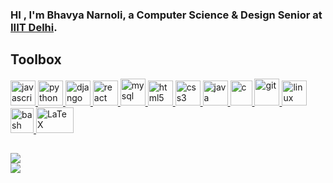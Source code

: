 
### HI , I'm Bhavya Narnoli, a Computer Science & Design Senior at [IIIT Delhi](https://github.com/IIIT-Delhi).
## Toolbox

<p align="left">
    <a href="https://developer.mozilla.org/en-US/docs/Web/JavaScript" target="_blank" rel="noreferrer"> <img src="https://cdn.worldvectorlogo.com/logos/logo-javascript.svg" alt="javascript" width="40" height="40"/> </a>
    <a href="https://www.python.org" target="_blank" rel="noreferrer">
        <img src="https://upload.wikimedia.org/wikipedia/commons/thumb/c/c3/Python-logo-notext.svg/2048px-Python-logo-notext.svg.png" alt="python" width="40" height="40"/> </a>
    <a href="https://www.djangoproject.com/" target="_blank" rel="noreferrer">
        <img src="https://seeklogo.com/images/D/django-logo-4C5ECF7036-seeklogo.com.png" alt="django" width="40" height="40"/> </a>
    <a href="https://reactjs.org/" target="_blank" rel="noreferrer">
        <img src="https://cdn.freebiesupply.com/logos/large/2x/react-1-logo-svg-vector.svg" alt="react" width="40" height="40" style="border radius: 100px"/> </a>
    <a href="https://www.mysql.com/" target="_blank" rel="noreferrer">
        <img src="https://www.paulligocki.com/wp-content/uploads/2022/03/MySQLLogo.png" alt="mysql" width="40" height="43"/> </a>
    <a href="https://www.w3.org/html/" target="_blank" rel="noreferrer">
        <img src="https://cdn.worldvectorlogo.com/logos/html-1.svg" alt="html5" width="40" height="40"/> </a>
    <a href="https://www.w3schools.com/css/" target="_blank" rel="noreferrer">
        <img src="https://cdn.worldvectorlogo.com/logos/css-3.svg" alt="css3" width="40" height="40"/> </a>
    <a href="https://www.java.com" target="_blank" rel="noreferrer">
        <img src="https://cdn-icons-png.flaticon.com/512/5968/5968282.png" alt="java" width="40" height="40"/> </a>
    <a href="https://www.cprogramming.com/" target="_blank" rel="noreferrer">
        <img src="https://upload.wikimedia.org/wikipedia/commons/thumb/1/18/C_Programming_Language.svg/926px-C_Programming_Language.svg.png" alt="c" width="35" height="40"/> </a>
    <a href="https://git-scm.com/" target="_blank" rel="noreferrer">
        <img src="https://www.vectorlogo.zone/logos/git-scm/git-scm-icon.svg" alt="git" width="40" height="43"/> </a>
    <a href="https://www.linux.org/" target="_blank" rel="noreferrer">
        <img src="https://upload.wikimedia.org/wikipedia/commons/thumb/f/f1/Icons8_flat_linux.svg/1200px-Icons8_flat_linux.svg.png" alt="linux" width="40" height="40"/> </a>
    <a href="https://www.gnu.org/software/bash/" target="_blank" rel="noreferrer">
       <img src="https://bashlogo.com/img/symbol/png/full_colored_light.png" alt="bash" width="37" height="40"/> </a>    
<a href="https://www.latex-project.org/" target="_blank" rel="noreferrer">
        <img src="https://upload.wikimedia.org/wikipedia/commons/4/45/LaTeX_project_logo_bird.svg" alt="LaTeX" width="60" height="41"/> </a>
</p>

## 
![](https://github-readme-stats.vercel.app/api?username=bhavyanarnoli&theme=tokyonight&show_icons=true&hide_border=false&include_all_commits=false&count_private=true)<br/>
![](https://github-readme-streak-stats.herokuapp.com/?user=bhavyanarnoli&theme=tokyonight&hide_border=false)<br/>


